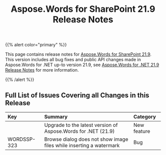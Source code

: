 ﻿---
title: Aspose.Words for SharePoint 21.9 Release Notes
description: "Aspose.Words for SharePoint 21.9 Release Notes – learn about the latest updates and fixes."
type: docs
weight: 60
url: /sharepoint/aspose-words-for-sharepoint-21-9-release-notes/
---

{{% alert color="primary" %}} 

This page contains release notes for [Aspose.Words for SharePoint 21.9](https://downloads.aspose.com/words/sharepoint/new-releases/aspose.words-for-sharepoint-21.9/).
This version includes all bug fixes and public API changes made in Aspose.Words for .NET up-to version 21.9, see [Aspose.Words for .NET 21.9 Release Notes](/words/net/aspose-words-for-net-21-9-release-notes/) for more information.

{{% /alert %}} 

## Full List of Issues Covering all Changes in this Release

|Key|Summary|Category|
| :- | :- | :- |
| |Upgrade to the latest version of Aspose.Words for .NET (21.9)|New feature|
|WORDSSP-323|Browse dialog does not show image files while inserting a watermark|Bug|

